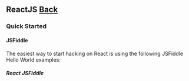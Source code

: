 ## ReactJS [Back](./../JavaScript.md)

### Quick Started

#### JSFiddle

The easiest way to start hacking on React is using the following JSFiddle Hello World examples:

##### **React JSFiddle**